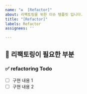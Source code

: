 ```yaml
---
name: "♻️  [Refactor]"
about: 리팩토링을 위한 이슈 템플릿 입니다.
title: "[Refactor]"
labels: Refactor
assignees: ''

---
```


## 🔨 리팩토링이 필요한 부분

### ✅ refactoring Todo
<!-- 리팩토링 항목을 나열합니다 -->
- [ ] 구현 내용 1
- [ ] 구현 내용 2
